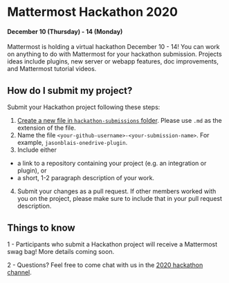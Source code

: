 # Mattermost Hackathon 2020
#### December 10 (Thursday) - 14 (Monday)

Mattermost is holding a virtual hackathon December 10 - 14! You can work on anything to do with Mattermost for your hackathon submission. Projects ideas include plugins, new server or webapp features, doc improvements, and Mattermost tutorial videos.

## How do I submit my project?

Submit your Hackathon project following these steps:
1. [Create a new file in `hackathon-submissions` folder](https://github.com/mattermost/mattermost-hackathon-dec2020/new/master/hackathon-submissions). Please use `.md` as the extension of the file.
2. Name the file `<your-github-username>-<your-submission-name>`. For example, `jasonblais-onedrive-plugin`.
3. Include either 
 - a link to a repository containing your project (e.g. an integration or plugin), or
 - a short, 1-2 paragraph description of your work.
4. Submit your changes as a pull request. If other members worked with you on the project, please make sure to include that in your pull request description.

## Things to know

1 - Participants who submit a Hackathon project will receive a Mattermost swag bag! More details coming soon.

2 - Questions? Feel free to come chat with us in the [2020 hackathon channel](https://community.mattermost.com/core/channels/mm-hackathon-dec2020).
